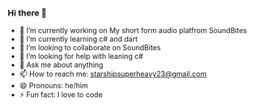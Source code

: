 ### Hi there 👋

- 🔭 I’m currently working on My short form audio platfrom SoundBites
- 🌱 I’m currently learning c# and dart
- 👯 I’m looking to collaborate on SoundBites
- 🤔 I’m looking for help with leaning c#
- 💬 Ask me about anything
- 📫 How to reach me: starshipsuperheavy23@gmail.com
- 😄 Pronouns: he/him
- ⚡ Fun fact: I love to code

<!--
**space-nerd/space-nerd** is a ✨ _special_ ✨ repository because its `README.md` (this file) appears on your GitHub profile.
-->
